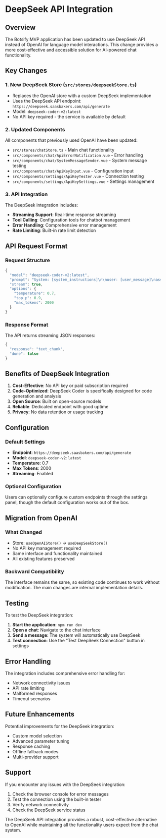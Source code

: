 # DeepSeek API Integration

## Overview

The Botsify MVP application has been updated to use DeepSeek API instead of OpenAI for language model interactions. This change provides a more cost-effective and accessible solution for AI-powered chat functionality.

## Key Changes

### 1. **New DeepSeek Store** (`src/stores/deepseekStore.ts`)
- Replaces the OpenAI store with a custom DeepSeek implementation
- Uses the DeepSeek API endpoint: `https://deepseek.saasbakers.com/api/generate`
- Model: `deepseek-coder-v2:latest`
- No API key required - the service is available by default

### 2. **Updated Components**
All components that previously used OpenAI have been updated:
- `src/stores/chatStore.ts` - Main chat functionality
- `src/components/chat/ApiErrorNotification.vue` - Error handling
- `src/components/chat/SystemMessageSender.vue` - System message testing
- `src/components/chat/ApiKeyInput.vue` - Configuration input
- `src/components/settings/ApiKeyTester.vue` - Connection testing
- `src/components/settings/ApiKeySettings.vue` - Settings management

### 3. **API Integration**
The DeepSeek integration includes:
- **Streaming Support**: Real-time response streaming
- **Tool Calling**: Configuration tools for chatbot management
- **Error Handling**: Comprehensive error management
- **Rate Limiting**: Built-in rate limit detection

## API Request Format

### Request Structure
```javascript
{
  "model": "deepseek-coder-v2:latest",
  "prompt": "System: [system_instructions]\n\nuser: [user_message]\nassistant: ",
  "stream": true,
  "options": {
    "temperature": 0.7,
    "top_p": 0.9,
    "max_tokens": 2000
  }
}
```

### Response Format
The API returns streaming JSON responses:
```javascript
{
  "response": "text_chunk",
  "done": false
}
```

## Benefits of DeepSeek Integration

1. **Cost-Effective**: No API key or paid subscription required
2. **Code-Optimized**: DeepSeek Coder is specifically designed for code generation and analysis
3. **Open Source**: Built on open-source models
4. **Reliable**: Dedicated endpoint with good uptime
5. **Privacy**: No data retention or usage tracking

## Configuration

### Default Settings
- **Endpoint**: `https://deepseek.saasbakers.com/api/generate`
- **Model**: `deepseek-coder-v2:latest`
- **Temperature**: 0.7
- **Max Tokens**: 2000
- **Streaming**: Enabled

### Optional Configuration
Users can optionally configure custom endpoints through the settings panel, though the default configuration works out of the box.

## Migration from OpenAI

### What Changed
- Store: `useOpenAIStore()` → `useDeepSeekStore()`
- No API key management required
- Same interface and functionality maintained
- All existing features preserved

### Backward Compatibility
The interface remains the same, so existing code continues to work without modification. The main changes are internal implementation details.

## Testing

To test the DeepSeek integration:

1. **Start the application**: `npm run dev`
2. **Open a chat**: Navigate to the chat interface
3. **Send a message**: The system will automatically use DeepSeek
4. **Test connection**: Use the "Test DeepSeek Connection" button in settings

## Error Handling

The integration includes comprehensive error handling for:
- Network connectivity issues
- API rate limiting
- Malformed responses
- Timeout scenarios

## Future Enhancements

Potential improvements for the DeepSeek integration:
- Custom model selection
- Advanced parameter tuning
- Response caching
- Offline fallback modes
- Multi-provider support

## Support

If you encounter any issues with the DeepSeek integration:
1. Check the browser console for error messages
2. Test the connection using the built-in tester
3. Verify network connectivity
4. Check the DeepSeek service status

The DeepSeek API integration provides a robust, cost-effective alternative to OpenAI while maintaining all the functionality users expect from the chat system. 